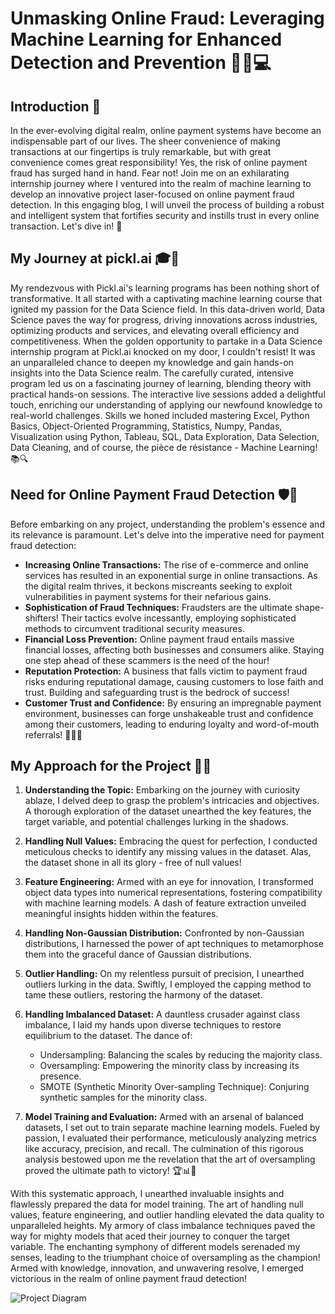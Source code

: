 # Unmasking Online Fraud: Leveraging Machine Learning for Enhanced Detection and Prevention 🕵️‍♂️💻

## Introduction 🌟
In the ever-evolving digital realm, online payment systems have become an indispensable part of our lives. The sheer convenience of making transactions at our fingertips is truly remarkable, but with great convenience comes great responsibility! Yes, the risk of online payment fraud has surged hand in hand. Fear not! Join me on an exhilarating internship journey where I ventured into the realm of machine learning to develop an innovative project laser-focused on online payment fraud detection. In this engaging blog, I will unveil the process of building a robust and intelligent system that fortifies security and instills trust in every online transaction. Let's dive in! 🚀

## My Journey at pickl.ai 🎓🚀
My rendezvous with Pickl.ai's learning programs has been nothing short of transformative. It all started with a captivating machine learning course that ignited my passion for the Data Science field. In this data-driven world, Data Science paves the way for progress, driving innovations across industries, optimizing products and services, and elevating overall efficiency and competitiveness. When the golden opportunity to partake in a Data Science internship program at Pickl.ai knocked on my door, I couldn't resist! It was an unparalleled chance to deepen my knowledge and gain hands-on insights into the Data Science realm. The carefully curated, intensive program led us on a fascinating journey of learning, blending theory with practical hands-on sessions. The interactive live sessions added a delightful touch, enriching our understanding of applying our newfound knowledge to real-world challenges. Skills we honed included mastering Excel, Python Basics, Object-Oriented Programming, Statistics, Numpy, Pandas, Visualization using Python, Tableau, SQL, Data Exploration, Data Selection, Data Cleaning, and of course, the pièce de résistance - Machine Learning! 📚🔍

## Need for Online Payment Fraud Detection 🛡️💸
Before embarking on any project, understanding the problem's essence and its relevance is paramount. Let's delve into the imperative need for payment fraud detection:
- **Increasing Online Transactions:** The rise of e-commerce and online services has resulted in an exponential surge in online transactions. As the digital realm thrives, it beckons miscreants seeking to exploit vulnerabilities in payment systems for their nefarious gains.
- **Sophistication of Fraud Techniques:** Fraudsters are the ultimate shape-shifters! Their tactics evolve incessantly, employing sophisticated methods to circumvent traditional security measures.
- **Financial Loss Prevention:** Online payment fraud entails massive financial losses, affecting both businesses and consumers alike. Staying one step ahead of these scammers is the need of the hour!
- **Reputation Protection:** A business that falls victim to payment fraud risks enduring reputational damage, causing customers to lose faith and trust. Building and safeguarding trust is the bedrock of success!
- **Customer Trust and Confidence:** By ensuring an impregnable payment environment, businesses can forge unshakeable trust and confidence among their customers, leading to enduring loyalty and word-of-mouth referrals! 🌟🌐🤝

## My Approach for the Project 🎯💡
1. **Understanding the Topic:** Embarking on the journey with curiosity ablaze, I delved deep to grasp the problem's intricacies and objectives. A thorough exploration of the dataset unearthed the key features, the target variable, and potential challenges lurking in the shadows.

2. **Handling Null Values:** Embracing the quest for perfection, I conducted meticulous checks to identify any missing values in the dataset. Alas, the dataset shone in all its glory - free of null values!

3. **Feature Engineering:** Armed with an eye for innovation, I transformed object data types into numerical representations, fostering compatibility with machine learning models. A dash of feature extraction unveiled meaningful insights hidden within the features.

4. **Handling Non-Gaussian Distribution:** Confronted by non-Gaussian distributions, I harnessed the power of apt techniques to metamorphose them into the graceful dance of Gaussian distributions.

5. **Outlier Handling:** On my relentless pursuit of precision, I unearthed outliers lurking in the data. Swiftly, I employed the capping method to tame these outliers, restoring the harmony of the dataset.

6. **Handling Imbalanced Dataset:** A dauntless crusader against class imbalance, I laid my hands upon diverse techniques to restore equilibrium to the dataset. The dance of:
   - Undersampling: Balancing the scales by reducing the majority class.
   - Oversampling: Empowering the minority class by increasing its presence.
   - SMOTE (Synthetic Minority Over-sampling Technique): Conjuring synthetic samples for the minority class.

7. **Model Training and Evaluation:** Armed with an arsenal of balanced datasets, I set out to train separate machine learning models. Fueled by passion, I evaluated their performance, meticulously analyzing metrics like accuracy, precision, and recall. The culmination of this rigorous analysis bestowed upon me the revelation that the art of oversampling proved the ultimate path to victory! 🏆📊🤩

With this systematic approach, I unearthed invaluable insights and flawlessly prepared the data for model training. The art of handling null values, feature engineering, and outlier handling elevated the data quality to unparalleled heights. My armory of class imbalance techniques paved the way for mighty models that aced their journey to conquer the target variable. The enchanting symphony of different models serenaded my senses, leading to the triumphant choice of oversampling as the champion! Armed with knowledge, innovation, and unwavering resolve, I emerged victorious in the realm of online payment fraud detection!

![Project Diagram]((https://drive.google.com/drive/u/0/my-drive)https://drive.google.com/drive/u/0/my-drive)
